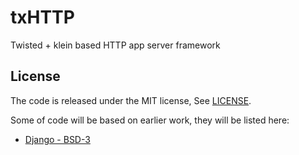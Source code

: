 # txHTTP

Twisted + klein based HTTP app server framework

## License

The code is released under the MIT license, See [LICENSE](LICENSE).

Some of code will be based on earlier work, they will be listed here:

* [Django - BSD-3](https://github.com/django/django/blob/master/LICENSE)
